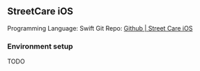 ## StreetCare iOS

Programming Language: Swift
Git Repo: [Github | Street Care iOS](https://github.com/BrightMindEnrichment/StreetCareiOS)

### Environment setup
TODO
